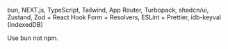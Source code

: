 bun, NEXT.js, TypeScript, Tailwind, App Router, Turbopack, shadcn/ui, Zustand, Zod + React Hook Form + Resolvers, ESLint + Prettier, idb-keyval (IndexedDB)

Use bun not npm.
